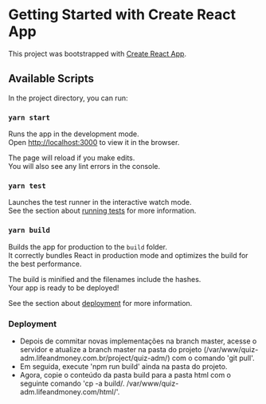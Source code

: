 # Getting Started with Create React App

This project was bootstrapped with [Create React App](https://github.com/facebook/create-react-app).

## Available Scripts

In the project directory, you can run:

### `yarn start`

Runs the app in the development mode.\
Open [http://localhost:3000](http://localhost:3000) to view it in the browser.

The page will reload if you make edits.\
You will also see any lint errors in the console.

### `yarn test`

Launches the test runner in the interactive watch mode.\
See the section about [running tests](https://facebook.github.io/create-react-app/docs/running-tests) for more information.

### `yarn build`

Builds the app for production to the `build` folder.\
It correctly bundles React in production mode and optimizes the build for the best performance.

The build is minified and the filenames include the hashes.\
Your app is ready to be deployed!

See the section about [deployment](https://facebook.github.io/create-react-app/docs/deployment) for more information.

### Deployment

- Depois de commitar novas implementações na branch master, acesse o servidor e atualize a branch master na pasta do projeto (/var/www/quiz-adm.lifeandmoney.com.br/project/quiz-adm/) com o comando 'git pull'.
- Em seguida, execute 'npm run build' ainda na pasta do projeto.
- Agora, copie o conteúdo da pasta build para a pasta html com o seguinte comando 'cp -a build/. /var/www/quiz-adm.lifeandmoney.com/html/'.

